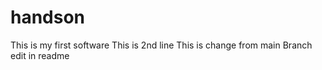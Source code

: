 # handson
This is my first software
This is 2nd line
This is change from main
Branch edit in readme
